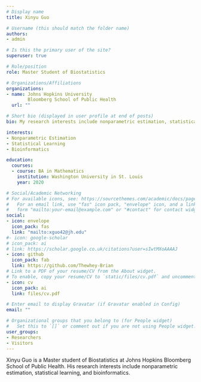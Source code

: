 ```yaml
---
# Display name
title: Xinyu Guo

# Username (this should match the folder name)
authors:
- admin

# Is this the primary user of the site?
superuser: true

# Role/position
role: Master Student of Biostatistics

# Organizations/Affiliations
organizations:
- name: Johns Hopkins University
        Bloomberg School of Public Health
  url: ""

# Short bio (displayed in user profile at end of posts)
bio: My research interests include nonparametric estimation, statistical learning, and bioinformatics.

interests:
- Nonparametric Estimation
- Statistical Learning
- Bioinformatics

education:
  courses:
  - course: BA in Mathematics
    institution: Washington University in St. Louis
    year: 2020

# Social/Academic Networking
# For available icons, see: https://sourcethemes.com/academic/docs/page-builder/#icons
#   For an email link, use "fas" icon pack, "envelope" icon, and a link in the
#   form "mailto:your-email@example.com" or "#contact" for contact widget.
social:
- icon: envelope
  icon_pack: fas
  link: "mailto:xguo42@jh.edu"
#- icon: google-scholar
# icon_pack: ai
# link: https://scholar.google.co.uk/citations?user=sIwtMXoAAAAJ
- icon: github
  icon_pack: fab
  link: https://github.com/Thewhey-Brian
# Link to a PDF of your resume/CV from the About widget.
# To enable, copy your resume/CV to `static/files/cv.pdf` and uncomment the lines below.
- icon: cv
  icon_pack: ai
  link: files/cv.pdf

# Enter email to display Gravatar (if Gravatar enabled in Config)
email: ""

# Organizational groups that you belong to (for People widget)
#   Set this to `[]` or comment out if you are not using People widget.
user_groups:
- Researchers
- Visitors
---
```


Xinyu Guo is a Master student of Biostatistics at Johns Hopkins Bloomberg School of Public Health. His research interests include nonparametric estimation, statistical learning, and bioinformatics.
